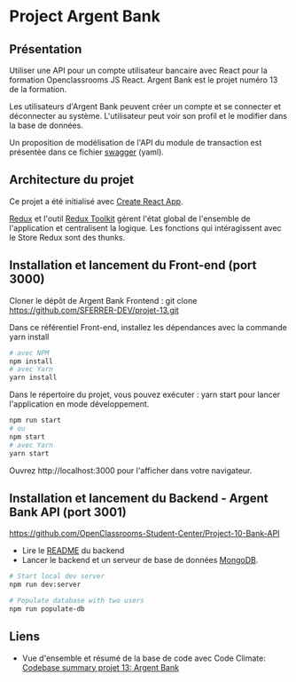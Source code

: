 # Project Argent Bank

## Présentation

Utiliser une API pour un compte utilisateur bancaire avec React pour la formation Openclassrooms JS React. Argent Bank est le projet numéro 13 de la formation.

Les utilisateurs d'Argent Bank peuvent créer un compte et se connecter et déconnecter au système. L'utilisateur peut voir son profil et le modifier dans la base de données.

Un proposition de modélisation de l'API du module de transaction est présentée dans ce fichier [swagger](https://github.com/SFERRER-DEV/projet-13/blob/master/swagger.yaml) (yaml).

## Architecture du projet

Ce projet a été initialisé avec [Create React App](https://github.com/facebook/create-react-app).

[Redux](https://redux.js.org/) et l'outil [Redux Toolkit](https://redux-toolkit.js.org/) gérent l'état global de l'ensemble de l'application et centralisent la logique. Les fonctions qui intéragissent avec le Store Redux sont des thunks.

## Installation et lancement du Front-end (port 3000)

Cloner le dépôt de Argent Bank Frontend : git clone https://github.com/SFERRER-DEV/projet-13.git

Dans ce référentiel Front-end, installez les dépendances avec la commande yarn install

```bash
# avec NPM
npm install
# avec Yarn
yarn install
```

Dans le répertoire du projet, vous pouvez exécuter : yarn start pour lancer l'application en mode développement.

```bash
npm run start
# ou
npm start
# avec Yarn
yarn start
```

Ouvrez http://localhost:3000 pour l'afficher dans votre navigateur.

## Installation et lancement du Backend - Argent Bank API (port 3001)

https://github.com/OpenClassrooms-Student-Center/Project-10-Bank-API

- Lire le [README](https://github.com/OpenClassrooms-Student-Center/Project-10-Bank-API#readme) du backend
- Lancer le backend et un serveur de base de données [MongoDB](https://www.mongodb.com/try/download/community).

```bash
# Start local dev server
npm run dev:server

# Populate database with two users
npm run populate-db
```

## Liens

- Vue d'ensemble et résumé de la base de code avec Code Climate: [Codebase summary projet 13: Argent Bank](https://codeclimate.com/github/SFERRER-DEV/projet-13)
